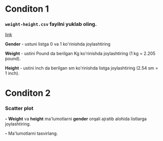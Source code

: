 # Conditon 1

### `weight-height.csv` fayilni yuklab oling.
[link](https://raw.githubusercontent.com/Naxalov/matplotlib/master/scatter/weight-height.csv)

 **Gender** - ustuni listga 0 va 1 ko'rinishda joylashtiring

 **Weight** - ustini Pound da berilgan Kg ko'rinishda joylashtiring (1 kg = 2.205 pound).

 **Height** - ustini inch da berilgan sm ko'rinishda listga joylashtiring (2.54 sm = 1 inch).


# Conditon 2

### Scatter plot

**-** **Weight** va **height** ma'lumotlarni **gender** orqali ajratib alohida listlarga joylashtiring.

**-** Ma'lumotlarni tasvirlang.